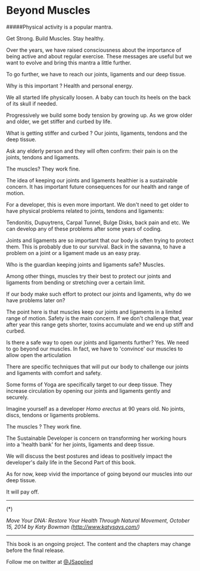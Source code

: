 # Beyond Muscles

#####Physical activity is a popular mantra. 

Get Strong. Build Muscles. Stay healthy. 

Over the years, we have raised consciousness about the  importance of being active and about regular exercise. These messages are useful but we want to evolve and bring this mantra a little further.

To go further, we have to reach our joints, ligaments and our deep tissue.

Why is this important ? Health and personal energy. 

We all started life physically loosen. A baby can touch its heels on the back of its skull if needed.  

Progressively we build some body tension by growing up. As we grow older and older, we get stiffer and curbed by life. 

What is getting stiffer and curbed ? Our joints, ligaments, tendons and the deep tissue. 

Ask any elderly person and they will often confirm: their pain is on the joints, tendons and ligaments. 

The muscles? They work fine.

The idea of keeping our joints and ligaments healthier is a sustainable concern. It has important future consequences for our health and range of motion. 

For a developer, this is even more important. We don't need to get older to have physical problems related to joints, tendons and ligaments: 

Tendonitis, Dupuytrens, Carpal Tunnel, Bulge Disks, back pain and etc.  We can develop any of these problems after some years of coding.  

Joints and ligaments are so important that our body is often trying to protect them. This is probably due to our survival. Back in the savanna, to have a problem on a joint or a ligament made us an easy pray. 

Who is the guardian keeping joints and ligaments safe? Muscles.

Among other things, muscles try their best to protect our joints and ligaments from bending or stretching over a certain limit. 

If our body make such effort to protect our joints and ligaments, why do we have problems later on? 

The point here is that muscles keep our joints and ligaments in a limited range of motion. Safety is the main concern. If we don't challenge that, year after year this range gets shorter, toxins accumulate and we end up stiff and curbed.  

Is there a safe way to open our joints and ligaments further? 
Yes. We need to go beyond our muscles. In fact, we have to 'convince' our muscles to allow open the articulation 

There are specific techniques that will put our body to challenge our joints and ligaments with comfort and safety.  

Some forms of Yoga are specifically target to our deep tissue. They increase circulation by opening our joints and ligaments gently and securely. 

Imagine yourself as a developer *Homo erectus* at 90 years old. No joints, discs, tendons or ligaments problems. 

The muscles ? They work fine. 

The Sustainable Developer is concern on transforming her working hours into a 'health bank' for her joints, ligaments and deep tissue. 

We will discuss the best postures and ideas to positively impact the developer's daily life in the Second Part of this book. 

As for now, keep vivid the importance of going beyond our muscles into our deep tissue. 

It will pay off. 

****
(*) 

*Move Your DNA: Restore Your Health Through Natural Movement,  October 15, 2014 by Katy Bowman (http://www.katysays.com/)*

***

This book is an ongoing project. The content and the chapters may change before the final release.

Follow me on twitter at [@JSapplied](https://twitter.com/JSapplied) 



